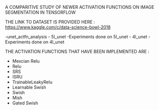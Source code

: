 A COMPARITIVE STUDY OF NEWER ACTIVATION FUNCTIONS ON IMAGE SEGMENTATION IN TENSORFLOW


THE LINK TO DATASET IS PROVIDED HERE :
https://www.kaggle.com/c/data-science-bowl-2018


-unet_actfn_analysis
    - 5l_unet
        -Experiments done on 5l_unet
    - 4l_unet
        -Experiments done on 4l_unet
        

THE ACTIVATION FUNCTIONS THAT HAVE BEEN IMPLEMENTED ARE :
  - Mexcian Relu
  - Relu
  - SRS
  - ISRU
  - TrainableLeakyRelu
  - Learnable Swish
  - Swish
  - Mish
  - Gated Swish
  
  
